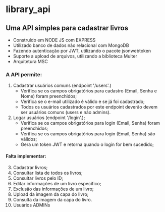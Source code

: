 # library_api

## Uma API simples para cadastrar livros
* Construído em NODE JS com EXPRESS
* Utilizado banco de dados não relacional com MongoDB
* Fazendo autenticação por JWT, utilizando o pacote jsonwebtoken
* Suporte a upload de arquivos, utilizando a biblioteca Multer
* Arquitetura MSC

### A API permite:
1. Cadastrar usuários comuns (endpoint '/users'.)
    * Verifica se os campos obrigatórios para cadastro (Email, Senha e Nome) foram preenchidos;
    * Verifica se o e-mail utilizado é válido e se já foi cadastrado;
    * Todos os usuários cadastrados por este endpoint deverão devem ser usuários comuns (users e não admins).
2. Logar usuários (endpoint '/login'.);
    * Verifica se os campos obrigatórios para login (Email, Senha) foram preenchidos;
    * Verifica se os campos obrigatórios para login (Email, Senha) são válidos;
    * Gera um token JWT e retorna quando o login for bem sucedido;

#### Falta implementar:
3. Cadastrar livros;
4. Consultar lista de todos os livros;
5. Consultar livros pelo ID;
6. Editar informações de um livro específico;
7. Exclusão das informações de um livro;
8. Upload da imagem da capa do livro;
9. Consulta da imagem da capa do livro.
10. Usuários ADMINs



